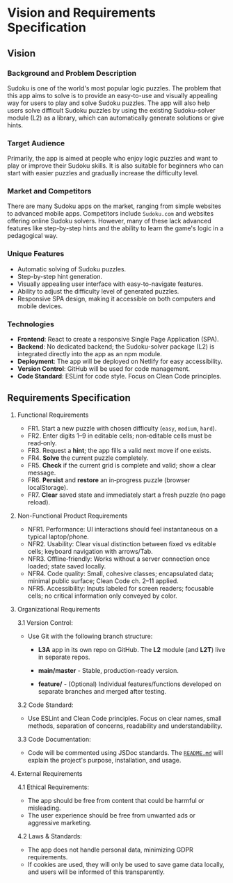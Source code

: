 # Vision and Requirements Specification

## Vision

### Background and Problem Description

Sudoku is one of the world's most popular logic puzzles. The problem that this app aims to solve is to provide an easy-to-use and visually appealing way for users to play and solve Sudoku puzzles. The app will also help users solve difficult Sudoku puzzles by using the existing Sudoku-solver module (L2) as a library, which can automatically generate solutions or give hints.

### Target Audience

Primarily, the app is aimed at people who enjoy logic puzzles and want to play or improve their Sudoku skills. It is also suitable for beginners who can start with easier puzzles and gradually increase the difficulty level.

### Market and Competitors

There are many Sudoku apps on the market, ranging from simple websites to advanced mobile apps. Competitors include `Sudoku.com` and websites offering online Sudoku solvers. However, many of these lack advanced features like step-by-step hints and the ability to learn the game's logic in a pedagogical way.

### Unique Features

* Automatic solving of Sudoku puzzles.
* Step-by-step hint generation.
* Visually appealing user interface with easy-to-navigate features.
* Ability to adjust the difficulty level of generated puzzles.
* Responsive SPA design, making it accessible on both computers and mobile devices.

### Technologies

* **Frontend**: React to create a responsive Single Page Application (SPA).
* **Backend**: No dedicated backend; the Sudoku-solver package (L2) is integrated directly into the app as an npm module.
* **Deployment**: The app will be deployed on Netlify for easy accessibility.
* **Version Control**: GitHub will be used for code management.
* **Code Standard**: ESLint for code style. Focus on Clean Code principles.

## Requirements Specification

1. Functional Requirements

    * FR1. Start a new puzzle with chosen difficulty (`easy`, `medium`, `hard`).  
    * FR2. Enter digits 1–9 in editable cells; non‑editable cells must be read‑only.  
    * FR3. Request a **hint**; the app fills a valid next move if one exists.  
    * FR4. **Solve** the current puzzle completely.  
    * FR5. **Check** if the current grid is complete and valid; show a clear message.  
    * FR6. **Persist** and **restore** an in‑progress puzzle (browser localStorage).  
    * FR7. **Clear** saved state and immediately start a fresh puzzle (no page reload).

2. Non-Functional Product Requirements

    * NFR1. Performance: UI interactions should feel instantaneous on a typical laptop/phone.  
    * NFR2. Usability: Clear visual distinction between fixed vs editable cells; keyboard navigation with arrows/Tab.  
    * NFR3. Offline‑friendly: Works without a server connection once loaded; state saved locally.  
    * NFR4. Code quality: Small, cohesive classes; encapsulated data; minimal public surface; Clean Code ch. 2–11 applied.  
    * NFR5. Accessibility: Inputs labeled for screen readers; focusable cells; no critical information only conveyed by color.


3. Organizational Requirements

    3.1 Version Control:

    * Use Git with the following branch structure:

        * **L3A** app in its own repo on GitHub. The **L2** module (and **L2T**) live in separate repos.

        * **main/master** - Stable, production-ready version.
        * **feature/** - (Optional) Individual features/functions developed on separate branches and merged after testing.

    3.2 Code Standard:

    * Use ESLint and Clean Code principles. Focus on clear names, small methods, separation of concerns, readability and understandability.

    3.3 Code Documentation:

    * Code will be commented using JSDoc standards. The [`README.md`](README.md) will explain the project's purpose, installation, and usage.

4. External Requirements

    4.1 Ethical Requirements:

    * The app should be free from content that could be harmful or misleading.
    * The user experience should be free from unwanted ads or aggressive marketing.

    4.2 Laws & Standards:

    * The app does not handle personal data, minimizing GDPR requirements.
    * If cookies are used, they will only be used to save game data locally, and users will be informed of this transparently.
